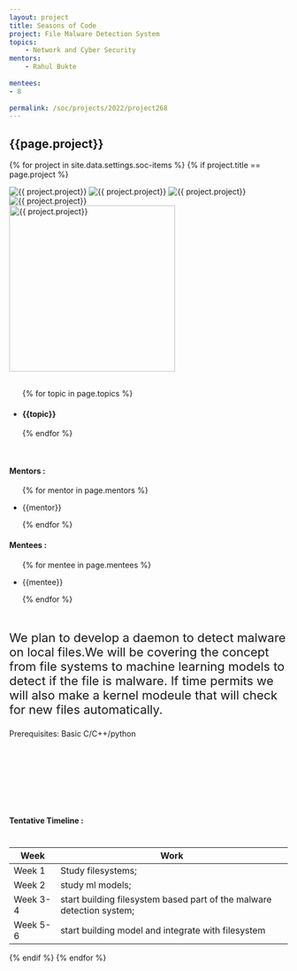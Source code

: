 ```yaml
---
layout: project
title: Seasons of Code
project: File Malware Detection System
topics:
    - Network and Cyber Security
mentors:
    - Rahul Bukte 
    
mentees:
- 8
    
permalink: /soc/projects/2022/project268
---
```


<h2 class="display1 m-3 p-3 text-center project-title">{{page.project}}</h2>

{% for project in site.data.settings.soc-items %}
{% if project.title == page.project %}

<div class ="img-soc d-block"> 
    <img src="{{ site.baseurl }}/{{ project.image }}" alt="{{ project.project}}" class="image-1">
    <img src="{{ site.baseurl }}/{{ project.image }}" alt="{{ project.project}}" class="image-2">
    <img src="{{ site.baseurl }}/{{ project.image }}" alt="{{ project.project}}" class="image-3">
    <img src="{{ site.baseurl }}/{{ project.image }}" alt="{{ project.project}}" class="image-4">
</div>
<div class = "mobile-img-soc">
  <img src="{{ site.baseurl }}/{{ project.image }}"  width = "300" height="300" alt="{{ project.project}}" class="border rounded">
  </div>
<div >
    <br>
    <ul>
        {% for topic in page.topics %}
        <li><h4 class="text-primary text-center topics">{{topic}}</h4></li>
        {% endfor %}
    </ul>
    <br>
    <h4 class="display3  ">Mentors :</h4> 
    <ul>
        {% for mentor in page.mentors %}
        <li><p class="lead">{{mentor}}</p></li>
        {% endfor %}
    </ul>
    <h4 class="display3  ">Mentees :</h4> 
    <ul>
        {% for mentee in page.mentees %}
        <li><p class="lead">{{mentee}}</p></li>
        {% endfor %}
    </ul>
</div>
<div class = "project-desc" style = "margin-bottom: 140px">
    <p class="display3" style = "font-size:22px;" >
        <br>
We plan to develop a daemon to detect malware on local files.We will be covering the concept from file systems to machine learning models to detect if the file is malware. If time permits we will also make a kernel modeule that will check for new files automatically.<br>

Prerequisites:
Basic C/C++/python
        <br>
    </p>
</div>
<div class = "d-flex flex-wrap">
<div>
    <h4 class="display3" style="margin:80px 0px 40px 0px;">Tentative Timeline :</h4>
    <table class="table table-striped w-100">
    <thead>
        <tr>
        <th>Week</th>
        <th>Work</th>
        </tr>
    </thead>
    <tbody>
    <tr>
      <td  >Week 1</td>
      <td>Study filesystems; </td>
    </tr>
    <tr>
      <td>Week 2</td>
      <td>study ml models; </td>
    </tr>
    <tr>
      <td>Week 3-4</td>
      <td>start building filesystem based part of the malware detection system; </td>
    </tr>
    <tr>
      <td>Week 5-6</td>
      <td>start building model and integrate with filesystem</td>
    </tr>
    </tbody>
    </table>
</div>
</div>
{% endif %}
{% endfor %}
